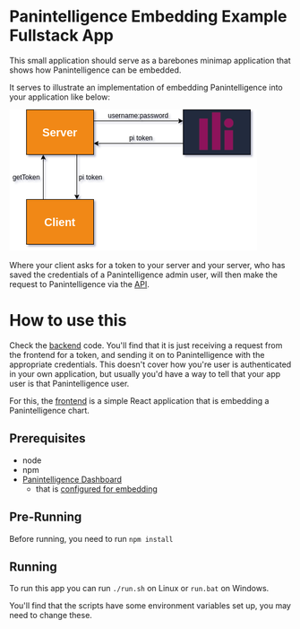 # Panintelligence Embedding Example Fullstack App
This small application should serve as a barebones minimap application that shows how Panintelligence can be embedded.

It serves to illustrate an implementation of embedding Panintelligence into your application like below:

![Basic architecture](./imgs/basic-embed.png)

Where your client asks for a token to your server and your server, who has saved the credentials of a Panintelligence admin user, will then make the request to Panintelligence via the [API](https://app.swaggerhub.com/apis-docs/panintelligence/dashboard/).


# How to use this
Check the [backend](./backend/) code. You'll find that it is just receiving a request from the frontend for a token, and sending it on to Panintelligence with the appropriate credentials. This doesn't cover how you're user is authenticated in your own application, but usually you'd have a way to tell that your app user is that Panintelligence user.

For this, the [frontend](./frontend/) is a simple React application that is embedding a Panintelligence chart.

## Prerequisites
* node
* npm
* [Panintelligence Dashboard](https://www.panintelligence.com/)
  * that is [configured for embedding](https://panintelligence.atlassian.net/wiki/spaces/PD/pages/181010582/Embedding+Dashboards+Charts)

## Pre-Running
Before running, you need to run `npm install`

## Running
To run this app you can run `./run.sh` on Linux or `run.bat` on Windows.

You'll find that the scripts have some environment variables set up, you may need to change these.
